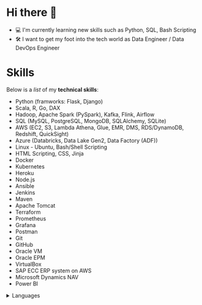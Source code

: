 # Hi there 👋

- 💻 I'm currently learning new skills such as Python, SQL, Bash Scripting
- 🛠️ I want to get my foot into the tech world as Data Engineer / Data DevOps Engineer

# Skills

Below is a _list_ of my **technical skills**:
- Python (framworks: Flask, Django)
- Scala, R, Go, DAX
- Hadoop, Apache Spark (PySpark), Kafka, Flink, Airflow
- SQL (MySQL, PostgreSQL, MongoDB, SQLAlchemy, SQLite)
- AWS (EC2, S3, Lambda Athena, Glue, EMR, DMS, RDS/DynamoDB, Redshift, QuickSight)
- Azure (Databricks, Data Lake Gen2, Data Factory (ADF))
- Linux - Ubuntu, Bash/Shell Scripting
- HTML Scripting, CSS, Jinja
- Docker
- Kubernetes
- Heroku
- Node.js
- Ansible
- Jenkins
- Maven
- Apache Tomcat
- Terraform
- Prometheus
- Grafana
- Postman
- Git
- GitHub
- Oracle VM
- Oracle EPM
- VirtualBox
- SAP ECC ERP system on AWS
- Microsoft Dynamics NAV
- Power BI


<details>
<summary>Languages</summary>

| Rank | Languages |
|-----:|-----------|
|     1| Python    |
|     2| Scala     |
|     3| Go        |  
|     4| SQL       |
|     5| HTML      |
|     6| CSS       |
<!--|     |           |-->

</details>










<!--
**patrikborza/patrikborza** is a ✨ _special_ ✨ repository because its `README.md` (this file) appears on your GitHub profile.

Here are some ideas to get you started:

- 🔭 I’m currently working on my second project
- 🌱 I’m currently learning ...
- 👯 I’m looking to collaborate on ...
- 🤔 I’m looking for help with ...
- 💬 Ask me about ...
- 📫 How to reach me: ...
- 😄 Pronouns: ...
- ⚡ Fun fact: ...
-->
